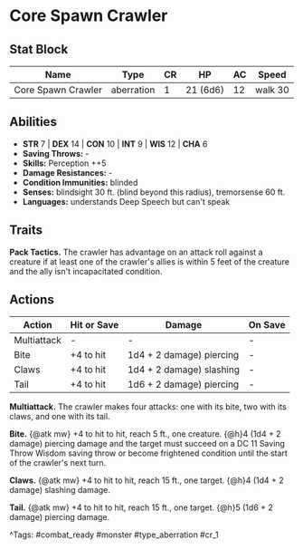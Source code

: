 # Core Spawn Crawler

## Stat Block

| Name | Type | CR | HP | AC | Speed |
|------|------|----|----|----|-------|
| Core Spawn Crawler | aberration | 1 | 21 (6d6) | 12 | walk 30 |

## Abilities

- **STR** 7 | **DEX** 14 | **CON** 10 | **INT** 9 | **WIS** 12 | **CHA** 6
- **Saving Throws:** -  
- **Skills:** Perception ++5  
- **Damage Resistances:** -  
- **Condition Immunities:** blinded  
- **Senses:** blindsight 30 ft. (blind beyond this radius), tremorsense 60 ft.  
- **Languages:** understands Deep Speech but can't speak

## Traits

**Pack Tactics.** The crawler has advantage on an attack roll against a creature if at least one of the crawler's allies is within 5 feet of the creature and the ally isn't incapacitated condition.


## Actions

| Action | Hit or Save | Damage | On Save |
|--------|--------------|--------|----------|
| Multiattack | - | - | - |
| Bite | +4 to hit | 1d4 + 2 damage) piercing | - |
| Claws | +4 to hit | 1d4 + 2 damage) slashing | - |
| Tail | +4 to hit | 1d6 + 2 damage) piercing | - |

**Multiattack.** The crawler makes four attacks: one with its bite, two with its claws, and one with its tail.

**Bite.** {@atk mw} +4 to hit to hit, reach 5 ft., one creature. {@h}4 (1d4 + 2 damage) piercing damage and the target must succeed on a DC 11 Saving Throw Wisdom saving throw or become frightened condition until the start of the crawler's next turn.

**Claws.** {@atk mw} +4 to hit to hit, reach 15 ft., one target. {@h}4 (1d4 + 2 damage) slashing damage.

**Tail.** {@atk mw} +4 to hit to hit, reach 15 ft., one target. {@h}5 (1d6 + 2 damage) piercing damage.


^Tags: #combat_ready #monster #type_aberration #cr_1
